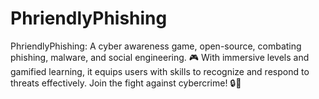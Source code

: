 # PhriendlyPhishing
PhriendlyPhishing: A cyber awareness game, open-source, combating phishing, malware, and social engineering. 🎮 With immersive levels and gamified learning, it equips users with skills to recognize and respond to threats effectively. Join the fight against cybercrime! 🔒🚀
